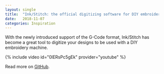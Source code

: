 ```yaml
---
layout: single
title:  "Ink/Stitch: the official digitizing software for DIY embroidery machines"
date:   2018-11-07
categories: Inspiration
---
```

With the newly introduced support of the G-Code format, Ink/Stitch has become a great tool to digitize your designs to be used with a DIY embroidery machine.

{% include video id="0lERsPc5gEk" provider="youtube" %}

Read more on [GitHub](https://github.com/inkstitch/inkstitch/issues/335).
